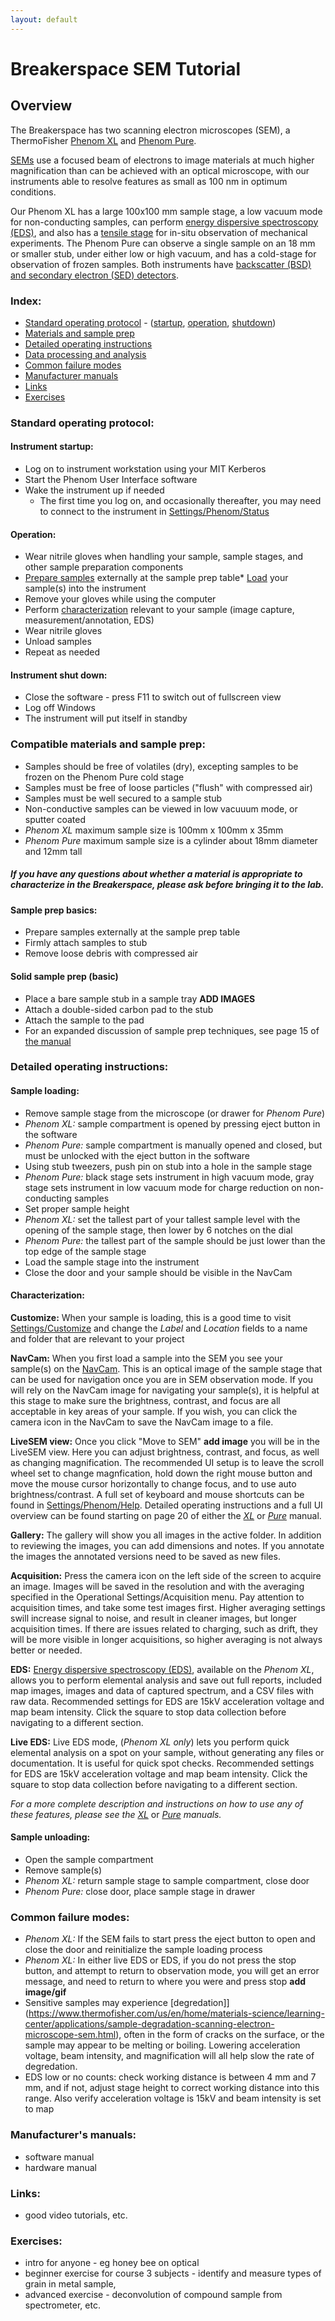 ```yaml
---
layout: default
---
```

# Breakerspace SEM Tutorial

## Overview

The Breakerspace has two scanning electron microscopes (SEM), a ThermoFisher [Phenom XL](https://www.thermofisher.com/us/en/home/electron-microscopy/products/desktop-scanning-electron-microscopes/phenom-xl.html) and [Phenom Pure](https://www.thermofisher.com/us/en/home/electron-microscopy/products/desktop-scanning-electron-microscopes/phenom-pure.html). 

[SEMs](https://www.thermofisher.com/blog/materials/what-is-sem-scanning-electron-microscopy-explained/) use a focused beam of electrons to image materials at much higher magnification than can be achieved with an optical microscope, with our instruments able to resolve features as small as 100 nm in optimum conditions. 

Our Phenom XL has a large 100x100 mm sample stage, a low vacuum mode for non-conducting samples, can perform [energy dispersive spectroscopy (EDS)](https://www.thermofisher.com/blog/materials/edx-analysis-with-sem-how-does-it-work/), and also has a [tensile stage](https://assets.thermofisher.com/TFS-Assets/MSD/Flyers/desktop-sem-tensile-sample-holder-FL0116.pdf) for in-situ observation of mechanical experiments. The Phenom Pure can observe a single sample on an 18 mm or smaller stub, under either low or high vacuum, and has a cold-stage for observation of frozen samples. Both instruments have [backscatter (BSD) and secondary electron (SED) detectors](https://www.thermofisher.com/blog/materials/sem-signal-types-electrons-and-the-information-they-provide/).

### Index:

* [Standard operating protocol](#sop) - ([startup](#startup), [operation](#operation), [shutdown](#shutdown))
* [Materials and sample prep](#materials)
* [Detailed operating instructions](#details)
* [Data processing and analysis](#data)
* [Common failure modes](#failures)
* [Manufacturer manuals](#manuals)
* [Links](#links)
* [Exercises](#exercises)

<a name="sop"></a>
### Standard operating protocol:

<a name="startup"></a> 
#### Instrument startup:

* Log on to instrument workstation using your MIT Kerberos
* Start the Phenom User Interface software
* Wake the instrument up if needed
	* The first time you log on, and occasionally thereafter, you may need to connect to the instrument in [Settings/Phenom/Status](../assets/img/tutorials/SEM/connect.PNG)

<a name="operation"></a> 
#### Operation:

* Wear nitrile gloves when handling your sample, sample stages, and other sample preparation components
* [Prepare samples](#prep) externally at the sample prep table* [Load](#loading) your sample(s) into the instrument
* Remove your gloves while using the computer
* Perform [characterization](#characterization) relevant to your sample (image capture, measurement/annotation, EDS)
* Wear nitrile gloves
* Unload samples
* Repeat as needed

<a name="shutdown"></a> 
#### Instrument shut down:

* Close the software - press F11 to switch out of fullscreen view
* Log off Windows
* The instrument will put itself in standby

<a name="materials"></a> 
### Compatible materials and sample prep:

* Samples should be free of volatiles (dry), excepting samples to be frozen on the Phenom Pure cold stage
* Samples must be free of loose particles ("flush" with compressed air)
* Samples must be well secured to a sample stub 
* Non-conductive samples can be viewed in low vacuuum mode, or sputter coated
* _Phenom XL_ maximum sample size is 100mm x 100mm x 35mm
* _Phenom Pure_ maximum sample size is a cylinder about 18mm diameter and 12mm tall

##### _If you have any questions about whether a material is appropriate to characterize in the Breakerspace, please ask before bringing it to the lab._

<a name="prep"></a>
#### Sample prep basics:

* Prepare samples externally at the sample prep table
* Firmly attach samples to stub
* Remove loose debris with compressed air

#### Solid sample prep (basic)

* Place a bare sample stub in a sample tray __ADD IMAGES__
* Attach a double-sided carbon pad to the stub
* Attach the sample to the pad
* For an expanded discussion of sample prep techniques, see page 15 of [the manual](https://www.dropbox.com/scl/fi/iyd538gtkj79kg0bc8113/2020-MS-Phenom-XL_User-Manual.pdf?rlkey=0yk985nvgz3lckqnrtxwo7afv&dl=0)

<a name="details"></a> 
### Detailed operating instructions: 

<a name="loading"></a>
#### Sample loading:

* Remove sample stage from the microscope (or drawer for _Phenom Pure_)
* _Phenom XL:_ sample compartment is opened by pressing eject button in the software
* _Phenom Pure:_ sample compartment is manually opened and closed, but must be unlocked with the eject button in the software
* Using stub tweezers, push pin on stub into a hole in the sample stage
* _Phenom Pure:_ black stage sets instrument in high vacuum mode, gray stage sets instrument in low vacuum mode for charge reduction on non-conducting samples
* Set proper sample height
* _Phenom XL:_ set the tallest part of your tallest sample level with the opening of the sample stage, then lower by 6 notches on the dial
* _Phenom Pure:_ the tallest part of the sample should be just lower than the top edge of the sample stage
* Load the sample stage into the instrument
* Close the door and your sample should be visible in the NavCam

<a name="loading"></a>
#### Characterization:

__Customize:__ When your sample is loading, this is a good time to visit [Settings/Customize](../assets/img/tutorials/SEM/customizer.PNG) and change the _Label_ and _Location_ fields to a name and folder that are relevant to your project

__NavCam:__ When you first load a sample into the SEM you see your sample(s) on the [NavCam](../assets/img/tutorials/SEM/navcam.PNG). This is an optical image of the sample stage that can be used for navigation once you are in SEM observation mode. If you will rely on the NavCam image for navigating your sample(s), it is helpful at this stage to make sure the brightness, contrast, and focus are all acceptable in key areas of your sample. If you wish, you can click the camera icon in the NavCam to save the NavCam image to a file.

__LiveSEM view:__ Once you click "Move to SEM" __add image__ you will be in the LiveSEM view. Here you can adjust brightness, contrast, and focus, as well as changing magnification. The recommended UI setup is to leave the scroll wheel set to change magnfication, hold down the right mouse button and move the mouse cursor horizontally to change focus, and to use auto brightness/contrast. A full set of keyboard and mouse shortcuts can be found in [Settings/Phenom/Help](../assets/img/tutorials/SEM/shortcuts.PNG). Detailed operating instructions and a full UI overview can be found starting on page 20 of either the [_XL_](https://www.dropbox.com/scl/fi/iyd538gtkj79kg0bc8113/2020-MS-Phenom-XL_User-Manual.pdf?rlkey=0yk985nvgz3lckqnrtxwo7afv&dl=0) or [_Pure_](https://www.dropbox.com/scl/fi/7ju8ldfdm0p04m6n81men/Phenom-ProX-G6-User-Manual.pdf?rlkey=l6gg1ld4zpmtxgrsxfgw00jpb&dl=0) manual.

__Gallery:__ The gallery will show you all images in the active folder. In addition to reviewing the images, you can add dimensions and notes. If you annotate the images the annotated versions need to be saved as new files.

__Acquisition:__ Press the camera icon on the left side of the screen to acquire an image. Images will be saved in the resolution and with the averaging specified in the Operational Settings/Acquisition menu. Pay attention to acquisition times, and take some test images first. Higher averaging settings swill increase signal to noise, and result in cleaner images, but longer acquisition times. If there are issues related to charging, such as drift, they will be more visible in longer acquisitions, so higher averaging is not always better or needed. 

__EDS:__ [Energy dispersive spectroscopy (EDS)](https://www.thermofisher.com/blog/materials/edx-analysis-with-sem-how-does-it-work/), available on the _Phenom XL_, allows you to perform elemental analysis and save out full reports, included map images, images and data of captured spectrum, and a CSV files with raw data. Recommended settings for EDS are 15kV acceleration voltage and map beam intensity. Click the square to stop data collection before navigating to a different section.

__Live EDS:__ Live EDS mode, (_Phenom XL only_) lets you perform quick elemental analysis on a spot on your sample, without generating any files or documentation. It is useful for quick spot checks. Recommended settings for EDS are 15kV acceleration voltage and map beam intensity. Click the square to stop data collection before navigating to a different section.

_For a more complete description and instructions on how to use any of these features, please see the_ [_XL_](https://www.dropbox.com/scl/fi/iyd538gtkj79kg0bc8113/2020-MS-Phenom-XL_User-Manual.pdf?rlkey=0yk985nvgz3lckqnrtxwo7afv&dl=0) or [_Pure_](https://www.dropbox.com/scl/fi/7ju8ldfdm0p04m6n81men/Phenom-ProX-G6-User-Manual.pdf?rlkey=l6gg1ld4zpmtxgrsxfgw00jpb&dl=0) _manuals._

<a name="unloading"></a>
#### Sample unloading:

* Open the sample compartment
* Remove sample(s)
* _Phenom XL:_ return sample stage to sample compartment, close door
* _Phenom Pure:_ close door, place sample stage in drawer


<a name="failures"></a>
### Common failure modes:

* _Phenom XL:_ If the SEM fails to start press the eject button to open and close the door and reinitialize the sample loading process
* _Phenom XL:_ In either live EDS or EDS, if you do not press the stop button, and attempt to return to observation mode, you will get an error message, and need to return to where you were and press stop **add image/gif**
* Sensitive samples may experience [degredation]](https://www.thermofisher.com/us/en/home/materials-science/learning-center/applications/sample-degradation-scanning-electron-microscope-sem.html), often in the form of cracks on the surface, or the sample may appear to be melting or boiling. Lowering acceleration voltage, beam intensity, and magnification will all help slow the rate of degredation.
* EDS low or no counts: check working distance is between 4 mm and 7 mm, and if not, adjust stage height to correct working distance into this range. Also verify acceleration voltage is 15kV and beam intensity is set to map

<a name="manuals"></a> 
### Manufacturer's manuals:

* software manual
* hardware manual

<a name="links"></a>
### Links:

* good video tutorials, etc.

<a name="exercise"></a> 
### Exercises:

* intro for anyone - eg honey bee on optical
* beginner exercise for course 3 subjects - identify and measure types of grain in metal sample, 
* advanced exercise - deconvolution of compound sample from spectrometer, etc.

